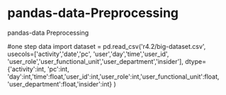 # pandas-data-Preprocessing
pandas-data Preprocessing


#one step data import
dataset = pd.read_csv('r4.2/big-dataset.csv',
usecols=['activity','date','pc', 'user','day','time','user_id',
'user_role','user_functional_unit','user_department','insider'],
dtype={'activity':int, 'pc':int, 'day':int,'time':float,'user_id':int,'user_role':int,'user_functional_unit':float,
'user_department':float,'insider':int}
)
